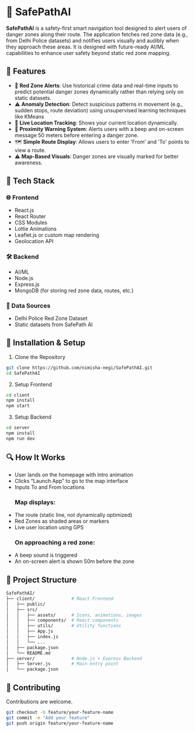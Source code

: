 # 🚨 SafePathAI

**SafePathAI** is a safety-first smart navigation tool designed to alert users of danger zones along their route. The application fetches red zone data (e.g., from Delhi Police datasets) and notifies users visually and audibly when they approach these areas. It is designed with future-ready AI/ML capabilities to enhance user safety beyond static red zone mapping. 



## 📌 Features

- 🔴 **Red Zone Alerts**: Use historical crime data and real-time inputs to predict potential danger zones dynamically rather than relying only on static datasets.
- ⚠️ **Anomaly Detection**: Detect suspicious patterns in movement (e.g., sudden stops, route deviation) using unsupervised learning techniques like KMeans
- 🧭 **Live Location Tracking**: Shows your current location dynamically.
- 🚨 **Proximity Warning System**: Alerts users with a beep and on-screen message 50 meters before entering a danger zone.
- 🗺️ **Simple Route Display**: Allows users to enter 'From' and 'To' points to view a route.
- ⚠️ **Map-Based Visuals**: Danger zones are visually marked for better awareness.



## 🧠 Tech Stack

### 🌐 Frontend
- React.js
- React Router
- CSS Modules
- Lottie Animations
- Leaflet.js or custom map rendering
- Geolocation API

### 🛠 Backend
- AI/ML
- Node.js
- Express.js
- MongoDB (for storing red zone data, routes, etc.)


### 📡 Data Sources
- Delhi Police Red Zone Dataset
- Static datasets from SafePath AI


## 🧪 Installation & Setup

1. Clone the Repository

```bash
git clone https://github.com/nimisha-negi/SafePathAI.git
cd SafePathAI
```
2. Setup Frontend

```bash
cd client
npm install
npm start
```
3. Setup Backend

```bash
cd server
npm install
npm run dev
```
## 🔍 How It Works
- User lands on the homepage with intro animation
- Clicks “Launch App” to go to the map interface
- Inputs To and From locations
  ### Map displays:
- The route (static line, not dynamically optimized)
- Red Zones as shaded areas or markers
- Live user location using GPS
  ### On approaching a red zone:
- A beep sound is triggered
- An on-screen alert is shown 50m before the zone

## 📁 Project Structure
```bash
SafePathAI/
├── client/              # React Frontend
│   ├── public/
│   ├── src/
│   │   ├── assets/      # Icons, animations, images
│   │   ├── components/  # React components
│   │   ├── utils/       # Utility functions
│   │   ├── App.js
│   │   ├── index.js
│   │   └── ...
│   ├── package.json
│   └── README.md
├── server/              # Node.js + Express Backend
│   ├── Server.js        # Main entry point
│   └── package.json
```
## 🤝 Contributing
Contributions are welcome.
```bash
git checkout -b feature/your-feature-name
git commit -m "Add your feature"
git push origin feature/your-feature-name
```
